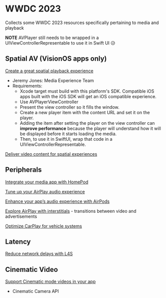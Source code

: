 # WWDC 2023
Collects some WWDC 2023 resources specifically pertaining to media and playback

**NOTE** AVPlayer still needs to be wrapped in a UIViewControllerRepresentable to use it in Swift UI 😥

## Spatial AV (VisionOS apps only)

[Create a great spatial playback experience](https://developer.apple.com/videos/play/wwdc2023/10070/)
- Jeremy Jones: Media Experience Team
- Requirements:
  - Xcode target must build with this platform's SDK. Compatible iOS apps built with the iOS SDK will get an iOS compatible experience.
  - Use AVPlayerViewController
  - Present the view controller so it fills the window.
  - Create a new player item with the content URL and set it on the player.
  - Adding the item after setting the player on the view controller can **improve performance** because the player will understand how it will be displayed before it starts loading the media.
  - Then, to use it in SwiftUI, wrap that code in a UIViewControllerRepresentable.

[Deliver video content for spatial experiences](https://developer.apple.com/videos/play/wwdc2023/10071/)

## Peripherals

[Integrate your media app with HomePod](https://developer.apple.com/videos/play/wwdc2023/10104/)

[Tune up your AirPlay audio experience](https://developer.apple.com/videos/play/wwdc2023/10238)

[Enhance your app’s audio experience with AirPods](https://developer.apple.com/videos/play/wwdc2023/10233/)

[Explore AirPlay with interstitials](https://developer.apple.com/videos/play/wwdc2023/10275/) - transitions between video and advertisements

[Optimize CarPlay for vehicle systems](https://developer.apple.com/videos/play/wwdc2023/10150/)

## Latency

[Reduce network delays with L4S](https://developer.apple.com/videos/play/wwdc2023/10004/)

## Cinematic Video

[Support Cinematic mode videos in your app](https://developer.apple.com/videos/play/wwdc2023/10137/)
- Cinematic Camera API
